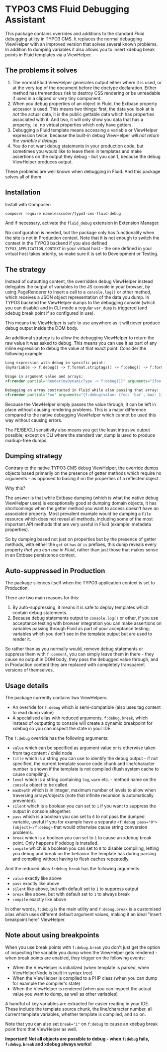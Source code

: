 TYPO3 CMS Fluid Debugging Assistant
===================================

This package contains overrides and additions to the standard Fluid debugging utility in TYPO3 CMS. It replaces the
normal debugging ViewHelper with an improved version that solves several known problems. In addition to dumping
variables it also allows you to insert xdebug break points in Fluid templates via a ViewHelper.


The problems it solves
----------------------

1. The normal Fluid ViewHelper generates output either where it is used, or at the very top of the document before the
   doctype declaration. Either method has tremendous risk to destroy CSS rendering or be unreadable if used in a clipped
   or very tiny component.
2. When you debug properties of an object in Fluid, the Extbase property accessor is used. This means two things: first,
   the data you look at is *not* the actual data, it is the public gettable data which has properties associated with
   it. And two, it will only show you data that has a property, i.e. no virtual properties which only have getters.
3. Debugging a Fluid template means accessing a variable or ViewHelper expression twice, because the built-in debug
   ViewHelper _will not return the variable it debugs_.
4. You do not want debug statements in your production code, but sometimes you would like to leave them in templates and
   make assertions on the output they debug - but you can't, because the debug ViewHelper produces output.

These problems are well known when debugging in Fluid. And this package solves all of them.


Installation
------------

Install with Composer:

```sh
composer require namelesscoder/typo3-cms-fluid-debug
```

And if necessary, activate the `fluid_debug` extension in Extension Manager.

No configuration is needed, but the package only has functionality when the site is not in Production context. Note that
it is not enough to switch the context in the TYPO3 backend if you also defined `TYPO3_APPLICATION_CONTEXT` in your
virtual host - the one defined in your virtual host takes priority, so make sure it is set to Development or Testing.


The strategy
------------

Instead of outputting content, the overridden debug ViewHelper instead delegates the output of variables to the JS
console in your browser, by using PageRenderer to insert a call to a `console.log()` or other method, which receives a
JSON object representation of the data you dump. In TYPO3 backend the ViewHelper dumps to the debugging console (which
you can disable) and in CLI mode a regular `var_dump` is triggered (and xdebug break point if so configured in use).

This means the ViewHelper is safe to use anywhere as it will never produce debug output inside the DOM body.

An additional strategy is to allow the debugging ViewHelper to return the raw value it was asked to debug. This means
you can use it as part of any inline expression to debug the value at that exact point. Consider the following example:

```xml
Long expression with debug in specific point:
{myVariable -> f:debug() -> f:format.striptags() -> f:debug() -> f:format.nl2br()}

Usage in argument value and arrays:
<f:render partial="Render{myDynamicType -> f:debug()}" arguments="{foo: '{my:vh(bar: 1) -> f:debug()}'}" />

Debugging an array costructed in Fluid while also passing that array:
<f:render partial="Foo" arguments="{f:debug(value: {foo: 'bar', baz: 1})}" />
```

Because the ViewHelper simply passes the value through, it can be left in place without causing rendering problems. This
is a major difference compared to the native debugging ViewHelper which cannot be used this way without causing errors.

The FE/BE/CLI sensitivity also means you get the least intrusive output possible; except on CLI where the standard
var_dump is used to produce markup-free dumps.


Dumping strategy
----------------

Contrary to the native TYPO3 CMS debug ViewHelper, the override dumps objects based primarily on the presence of getter
methods which require no arguments - as opposed to basing it on the properties of a reflected object.

Why this?

The answer is that while Extbase dumping (which is what the native debug ViewHelper uses) is exceptionally good at
dumping domain objects, it has shortcomings when the getter method you want to access doesn't have an associated
property. Most prevalent example would be dumping a `File` resource which does not reveal all methods, including some of
the most important API methods that are very useful in Fluid (example: metadata properties).

So by dumping based not just on properties but by the presence of getter methods, with either the `get` or `has` or `is`
prefixes, this dump reveals every property *that you can use in Fluid*, rather than just those that makes sense in an
Extbase persistence context.


Auto-suppressed in Production
-----------------------------

The package silences itself when the TYPO3 application context is set to Production.

There are two main reasons for this:

1. By auto-suppressing, it means it is safe to deploy templates which contain debug statements.
2. Because debug statements output to `console.log()` or other, if you use acceptance testing with browser integration
   you can make assertions on variables passing through Fluid as part of your acceptance testing; variables which you
   don't see in the template output but are used to render it.

So rather than as you normally would, remove debug statements or suppress them with `f:comment`, you can simply leave
them in there - they cause no output in DOM body, they pass the debugged value through, and in Production content they
are replaced with completely transparent versions of themselves.


Usage details
-------------

The package currently contains two ViewHelpers:

* An override for `f:debug` which is semi-compatible (also uses tag content to read dump value)
* A specialised alias with reduced arguments, `f:debug.break`, which instead of outputting to console will create a
  dynamic breakpoint for xdebug so you can inspect the state in your IDE.

The `f:debug` override has the following arguments:

* `value` which can be specified as argument value or is otherwise taken from tag content / child node
* `title` which is a string you can use to identify the debug output - if not specified, the current template source
  code chunk and line/character number is shown if the template is not compiled (flush system cache to cause compiling).
* `level` which is a string containing `log`, `warn` etc. - method name on the `console` object to be called.
* `maxDepth` which is in integer, maximum number of levels to allow when traversing arrays/objects (note that infinite
  recursion is automatically prevented).
* `silent` which is a boolean you can set to `1` if you want to suppress the output in console altogether.
* `pass` which is a boolean you can set to `0` to not pass the dumped variable, useful if you for example have a
  separate `<f:debug pass="0">{object}</f:debug>` that would otherwise cause string conversion problems.
* `break` which is a boolean you can set to `1` to cause an xdebug break point. Only happens if xdebug is installed.
* `compile` which is a boolean you can set to `0` to disable compiling, letting you debug and break on the behavior
  the template has during parsing and compiling without having to flush caches repeatedly.

And the reduced alias `f:debug.break` has the following arguments:

* `value` exactly like above
* `pass` exactly like above
* `silent` like above, but with default set to `1` to suppress output
* `break` like above, but with default set to `1` to always break
* `compile` exactly like above

In other words, `f:debug` is the main utility and `f:debug.break` is a customised alias which uses different default
argument values, making it an ideal "insert breakpoint here" ViewHelper.


Note about using breakpoints
----------------------------

When you use break points with `f:debug.break` you don't just get the option of inspecting the variable you dump when
the ViewHelper gets rendered - when break points are enabled, they trigger on the following events:

* When the ViewHelper is initialized (when template is parsed, when ViewHelperNode is built in syntax tree)
* When the ViewHelper is compiled to a PHP class (when you can dump for example the compiler's state)
* When the ViewHelper is rendered (when you can inspect the actual value you want to dump, as well as other variables)

A handful of key variables are extracted for easier reading in your IDE. These include the template source chunk, the
line/character number, all current template variables, whether template is compiled, and so on.

Note that you can also set `break="1"` on `f:debug` to cause an xdebug break point from that ViewHelper as well.

**Important! Not all objects are possible to debug - when `f:debug` fails, `f:debug.break` and xdebug always works!**
